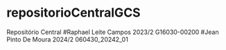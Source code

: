 # repositorioCentralGCS
Repositório Central
#Raphael Leite Campos 2023/2 G16030-00200
#Jean Pinto De Moura 2024/2 060430_20242_01